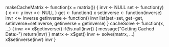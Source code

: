 makeCacheMatrix <- function(x = matrix()) {
  invr <- NULL
  set <- function(y) {
    x <<- y
    invr <<- NULL
  }
  get <- function() x
  setinverse <- function(inverse) invr <<- inverse
  getinverse <- function() invr
  list(set=set, get=get, setinverse=setinverse, getinverse = getinverse)
}
cacheSolve <- function(x, ...) {
  invr <= x$getinverse()
  if(!is.null(invr)) {
    message("Getting Cached Data:-")
    return(invr)
  }
  matrx <- x$get()
  invr <- solve(matrx, ...)
  x$setinverse(invr)
  invr
}

